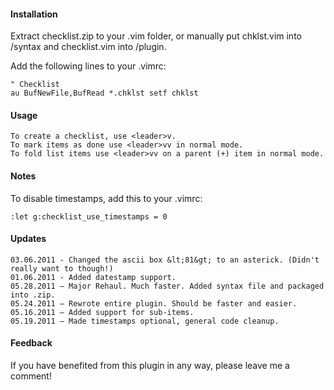 #### Installation

Extract checklist.zip to your .vim folder, or manually put chklst.vim into /syntax and checklist.vim into /plugin.

Add the following lines to your .vimrc:

    " Checklist
    au BufNewFile,BufRead *.chklst setf chklst

#### Usage

    To create a checklist, use <leader>v.
    To mark items as done use <leader>vv in normal mode.
    To fold list items use <leader>vv on a parent (+) item in normal mode.

#### Notes

To dis­able timestamps, add this to your .vimrc:

    :let g:checklist_use_timestamps = 0

#### Updates
    03.06.2011 - Changed the ascii box &lt;81&gt; to an asterick. (Didn't really want to though!)
    01.06.2011 - Added datestamp support. 
    05.28.2011 — Major Rehaul. Much faster. Added syntax file and packaged into .zip.
    05.24.2011 — Rewrote entire plugin. Should be faster and easier.
    05.16.2011 — Added sup­port for sub-items.
    05.19.2011 — Made timestamps optional, general code cleanup.

#### Feedback

If you have benefited from this plugin in any way, please leave me a comment!
